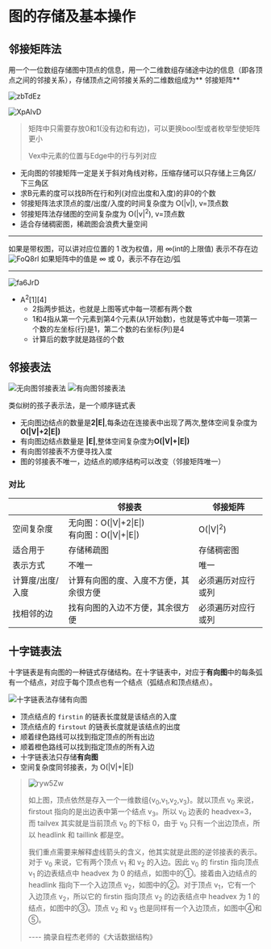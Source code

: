 # 图的存储及基本操作

## 邻接矩阵法

用一个一位数组存储图中顶点的信息，用一个二维数组存储途中边的信息（即各顶点之间的邻接关系），存储顶点之间邻接关系的二维数组成为**
邻接矩阵**

![zbTdEz](https://cdn.staticaly.com/gh/tippye/PicCloud@master/uPic/2022/11/20/zbTdEz.png)

![XpAIvD](https://cdn.staticaly.com/gh/tippye/PicCloud@master/uPic/2022/11/20/XpAIvD.png)

> 矩阵中只需要存放0和1(没有边和有边)，可以更换bool型或者枚举型使矩阵更小
>
> Vex中元素的位置与Edge中的行与列对应

- 无向图的邻接矩阵一定是关于斜对角线对称，压缩存储可以只存储上三角区/下三角区
- 求B元素的度可以找B所在行和列(对应出度和入度)的非0的个数
- 邻接矩阵法求顶点的度/出度/入度的时间复杂度为 O(|v|), v=顶点数
- 邻接矩阵法存储图的空间复杂度为 O(|v|<sup>2</sup>), v=顶点数
- 适合存储稠密图，稀疏图会浪费大量空间

----

如果是带权图，可以讲对应位置的 1 改为权值，用 ∞(int的上限值) 表示不存在边
![FoQ8rl](https://cdn.staticaly.com/gh/tippye/PicCloud@master/uPic/2022/11/20/FoQ8rl.png)
如果矩阵中的值是 ∞ 或 0，表示不存在边/弧

----

![fa6JrD](https://cdn.staticaly.com/gh/tippye/PicCloud@master/uPic/2022/11/20/fa6JrD.png)

- A<sup>2</sup>[1][4]
  - 2指两步抵达，也就是上图等式中每一项都有两个数
  - 1和4指从第一个元素到第4个元素(从1开始数)，也就是等式中每一项第一个数的左坐标(行)是1，第二个数的右坐标(列)是4
  - 计算后的数字就是路径的个数

## 邻接表法

![无向图邻接表法](https://cdn.staticaly.com/gh/tippye/PicCloud@master/uPic/2022/11/23/wTvFOk.png)
![有向图邻接表法](https://cdn.staticaly.com/gh/tippye/PicCloud@master/uPic/2022/11/23/1fwLP2.png)

类似树的孩子表示法，是一个顺序链式表

- 无向图边结点的数量是**2|E|**,每条边在连接表中出现了两次,整体空间复杂度为**O(|V|+2|E|)**
- 有向图边结点数量是 **|E|**,整体空间复杂度为**O(|V|+|E|)**
- 有向图邻接表不方便寻找入度
- 图的邻接表不唯一，边结点的顺序结构可以改变（邻接矩阵唯一）

### 对比

|                | 邻接表                                                                          | 邻接矩阵               |
|----------------|------------------------------------------------------------------------------|--------------------|
| 空间复杂度          | 无向图：O(&#124;V&#124;+2&#124;E&#124;)<br />有向图：O(&#124;V&#124;+&#124;E&#124;)  | O(&#124;V&#124;<sup>2</sup>) |
| 适合用于           | 存储稀疏图                                                                        | 存储稠密图 |
| 表示方式           | 不唯一                                                                          | 唯一 |
| 计算度/出度/入度      | 计算有向图的度、入度不方便，其余很方便                                                          | 必须遍历对应行或列 |
| 找相邻的边          | 找有向图的入边不方便，其余很方便                                                             | 必须遍历对应行或列 |

## 十字链表法

十字链表是有向图的一种链式存储结构。在十字链表中，对应于**有向图**中的每条弧有一个结点，对应于每个顶点也有一个结点（弧结点和顶点结点）。

![十字链表法存储有向图](https://cdn.staticaly.com/gh/tippye/PicCloud@master/uPic/2022/11/23/OLsiyx.png)

- 顶点结点的 `firstin` 的链表长度就是该结点的入度
- 顶点结点的 `firstout` 的链表长度就是该结点的出度
- 顺着绿色路线可以找到指定顶点的所有出边
- 顺着橙色路线可以找到指定顶点的所有入边
- 十字链表法只存储**有向图**
- 空间复杂度同邻接表，为 O(|V|+|E|)

> ![ryw5Zw](https://cdn.staticaly.com/gh/tippye/PicCloud@master/uPic/2022/11/23/ryw5Zw.png)
>
>如上图，顶点依然是存入一个一维数组{v<sub>0</sub>,v<sub>1</sub>,v<sub>2</sub>,v<sub>3</sub>}。就以顶点 v<sub>0</sub>
> 来说，firstout 指向的是出边表中第一个结点 v<sub>3</sub>。所以 v<sub>0</sub> 边表的 headvex=3，而 tailvex 其实就是当前顶点
> v<sub>0</sub> 的下标 0，由于 v<sub>0</sub> 只有一个出边顶点，所以 headlink 和 taillink 都是空。
>
> 我们重点需要来解释虚线箭头的含义，他其实就是此图的逆邻接表的表示。对于 v<sub>0</sub> 来说，它有两个顶点 v<sub>1</sub> 和
> v<sub>2</sub> 的入边。因此 v<sub>0</sub> 的 firstin 指向顶点 v<sub>1</sub> 的边表结点中 headvex 为 0 的结点，如图中的①。接着由入边结点的
> headlink 指向下一个入边顶点 v<sub>2</sub>，如图中的②。对于顶点 v<sub>1</sub>，它有一个入边顶点 v<sub>2</sub>，所以它的
> firstin 指向顶点 v<sub>2</sub> 的边表结点中 headvex 为 1 的结点，如图中的③。顶点 v<sub>2</sub> 和 v<sub>3</sub>
> 也是同样有一个入边顶点，如图中④和⑤。
>
> ---- 摘录自程杰老师的《大话数据结构》